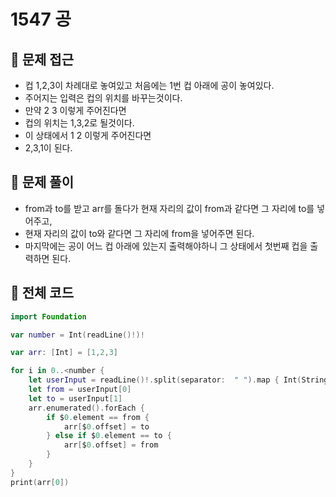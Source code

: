 # 1547 공

## 🍎 문제 접근
- 컵 1,2,3이 차례대로 놓여있고 처음에는 1번 컵 아래에 공이 놓여있다.
- 주어지는 입력은 컵의 위치를 바꾸는것이다.
- 만약 2 3 이렇게 주어진다면
- 컵의 위치는 1,3,2로 될것이다.
- 이 상태에서 1 2 이렇게 주어진다면
- 2,3,1이 된다.

## 🍎 문제 풀이
- from과 to를 받고 arr를 돌다가 현재 자리의 값이 from과 같다면 그 자리에 to를 넣어주고,
- 현재 자리의 값이 to와 같다면 그 자리에 from을 넣어주면 된다.
- 마지막에는 공이 어느 컵 아래에 있는지 출력해야하니 그 상태에서 첫번째 컵을 출력하면 된다.

## 🍎 전체 코드
```swift
import Foundation

var number = Int(readLine()!)!

var arr: [Int] = [1,2,3]

for i in 0..<number {
    let userInput = readLine()!.split(separator:  " ").map { Int(String($0))! }
    let from = userInput[0]
    let to = userInput[1]
    arr.enumerated().forEach {
        if $0.element == from {
            arr[$0.offset] = to
        } else if $0.element == to {
            arr[$0.offset] = from
        }
    }
}
print(arr[0])
```
